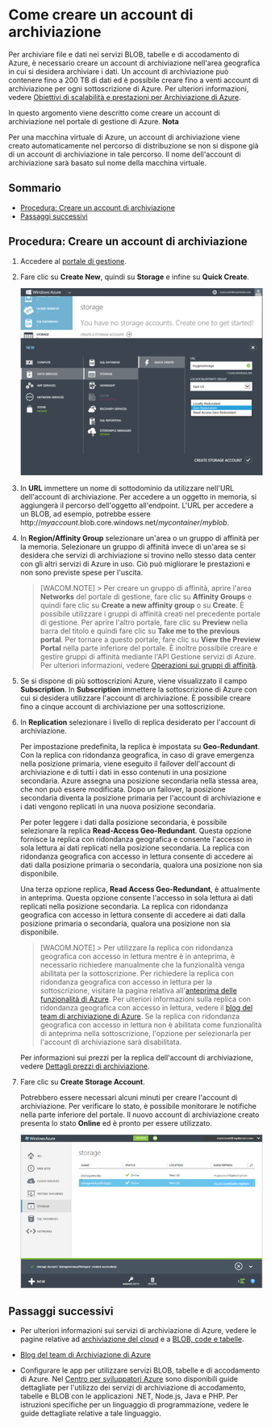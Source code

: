 <properties linkid="manage-services-how-to-create-a-storage-account" urlDisplayName="How to create" pageTitle="How to create a storage account | Azure" metaKeywords="" description="Learn how to create a storage account in the Azure management portal." metaCanonical="" services="storage" documentationCenter="" title="How To Create a Storage Account" authors="tysonn" solutions="" manager="paulettm" editor="cgronlun" />

Come creare un account di archiviazione
=======================================

Per archiviare file e dati nei servizi BLOB, tabelle e di accodamento di Azure, è necessario creare un account di archiviazione nell'area geografica in cui si desidera archiviare i dati. Un account di archiviazione può contenere fino a 200 TB di dati ed è possibile creare fino a venti account di archiviazione per ogni sottoscrizione di Azure. Per ulteriori informazioni, vedere [Obiettivi di scalabilità e prestazioni per Archiviazione di Azure](http://msdn.microsoft.com/it-it/library/dn249410.aspx).

In questo argomento viene descritto come creare un account di archiviazione nel portale di gestione di Azure.
**Nota**

Per una macchina virtuale di Azure, un account di archiviazione viene creato automaticamente nel percorso di distribuzione se non si dispone già di un account di archiviazione in tale percorso. Il nome dell'account di archiviazione sarà basato sul nome della macchina virtuale.

Sommario
--------

-   [Procedura: Creare un account di archiviazione](#create)
-   [Passaggi successivi](#next)

Procedura: Creare un account di archiviazione
---------------------------------------------

1.  Accedere al [portale di gestione](https://manage.windowsazure.com).

2.  Fare clic su **Create New**, quindi su **Storage** e infine su **Quick Create**.

    ![NewStorageAccount](./media/storage-create-storage-account/storage_NewStorageAccount.png)

3.  In **URL** immettere un nome di sottodominio da utilizzare nell'URL dell'account di archiviazione. Per accedere a un oggetto in memoria, si aggiungerà il percorso dell'oggetto all'endpoint. L'URL per accedere a un BLOB, ad esempio, potrebbe essere http://*myaccount*.blob.core.windows.net/*mycontainer*/*myblob*.

4.  In **Region/Affinity Group** selezionare un'area o un gruppo di affinità per la memoria. Selezionare un gruppo di affinità invece di un'area se si desidera che servizi di archiviazione si trovino nello stesso data center con gli altri servizi di Azure in uso. Ciò può migliorare le prestazioni e non sono previste spese per l'uscita.

    > [WACOM.NOTE] \> Per creare un gruppo di affinità, aprire l'area **Networks** del portale di gestione, fare clic su **Affinity Groups** e quindi fare clic su **Create a new affinity group** o su **Create**. È possibile utilizzare i gruppi di affinità creati nel precedente portale di gestione. Per aprire l'altro portale, fare clic su **Preview** nella barra del titolo e quindi fare clic su **Take me to the previous portal**. Per tornare a questo portale, fare clic su **View the Preview Portal** nella parte inferiore del portale. È inoltre possibile creare e gestire gruppi di affinità mediante l'API Gestione servizi di Azure. Per ulteriori informazioni, vedere [Operazioni sui gruppi di affinità](http://msdn.microsoft.com/it-it/library/windowsazure/ee460798.aspx).

5.  Se si dispone di più sottoscrizioni Azure, viene visualizzato il campo **Subscription**. In **Subscription** immettere la sottoscrizione di Azure con cui si desidera utilizzare l'account di archiviazione. È possibile creare fino a cinque account di archiviazione per una sottoscrizione.

6.  In **Replication** selezionare i livello di replica desiderato per l'account di archiviazione.

    Per impostazione predefinita, la replica è impostata su **Geo-Redundant**. Con la replica con ridondanza geografica, in caso di grave emergenza nella posizione primaria, viene eseguito il failover dell'account di archiviazione e di tutti i dati in esso contenuti in una posizione secondaria. Azure assegna una posizione secondaria nella stessa area, che non può essere modificata. Dopo un failover, la posizione secondaria diventa la posizione primaria per l'account di archiviazione e i dati vengono replicati in una nuova posizione secondaria.

    Per poter leggere i dati dalla posizione secondaria, è possibile selezionare la replica **Read-Access Geo-Redundant**. Questa opzione fornisce la replica con ridondanza geografica e consente l'accesso in sola lettura ai dati replicati nella posizione secondaria. La replica con ridondanza geografica con accesso in lettura consente di accedere ai dati dalla posizione primaria o secondaria, qualora una posizione non sia disponibile.

    Una terza opzione replica, **Read Access Geo-Redundant**, è attualmente in anteprima. Questa opzione consente l'accesso in sola lettura ai dati replicati nella posizione secondaria. La replica con ridondanza geografica con accesso in lettura consente di accedere ai dati dalla posizione primaria o secondaria, qualora una posizione non sia disponibile.

    > [WACOM.NOTE] \> Per utilizzare la replica con ridondanza geografica con accesso in lettura mentre è in anteprima, è necessario richiedere manualmente che la funzionalità venga abilitata per la sottoscrizione. Per richiedere la replica con ridondanza geografica con accesso in lettura per la sottoscrizione, visitare la pagina relativa all'[anteprima delle funzionalità di Azure](https://account.windowsazure.com/PreviewFeatures). Per ulteriori informazioni sulla replica con ridondanza geografica con accesso in lettura, vedere il [blog del team di archiviazione di Azure](http://blogs.msdn.com/b/windowsazurestorage/archive/2013/12/04/introducing-read-access-geo-replicated-storage-ra-grs-for-windows-azure-storage.aspx). Se la replica con ridondanza geografica con accesso in lettura non è abilitata come funzionalità di anteprima nella sottoscrizione, l'opzione per selezionarla per l'account di archiviazione sarà disabilitata.

    Per informazioni sui prezzi per la replica dell'account di archiviazione, vedere [Dettagli prezzi di archiviazione](http://www.windowsazure.com/it-it/pricing/details/storage/).

7.  Fare clic su **Create Storage Account**.

    Potrebbero essere necessari alcuni minuti per creare l'account di archiviazione. Per verificare lo stato, è possibile monitorare le notifiche nella parte inferiore del portale. Il nuovo account di archiviazione creato presenta lo stato **Online** ed è pronto per essere utilizzato.

    ![StoragePage](./media/storage-create-storage-account/Storage_StoragePage.png)

Passaggi successivi
-------------------

-   Per ulteriori informazioni sui servizi di archiviazione di Azure, vedere le pagine relative ad [archiviazione del cloud](http://www.windowsazure.com/it-it/develop/net/fundamentals/cloud-storage/) e a [BLOB, code e tabelle](http://msdn.microsoft.com/it-it/library/gg433040.aspx).

-   [Blog del team di Archiviazione di Azure](http://blogs.msdn.com/b/windowsazurestorage/)

-   Configurare le app per utilizzare servizi BLOB, tabelle e di accodamento di Azure. Nel [Centro per sviluppatori Azure](http://www.windowsazure.com/it-it/develop/overview/) sono disponibili guide dettagliate per l'utilizzo dei servizi di archiviazione di accodamento, tabelle e BLOB con le applicazioni .NET, Node.js, Java e PHP. Per istruzioni specifiche per un linguaggio di programmazione, vedere le guide dettagliate relative a tale linguaggio.


